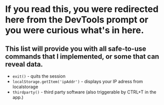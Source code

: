 # If you read this, you were redirected here from the DevTools prompt or you were curious what's in here.
## This list will provide you with all safe-to-use commands that I implemented, or some that can reveal data.

- `exit()` - quits the session
- `localStorage.getItem('ipAddr')` - displays your IP adress from localstorage
- `thirdparty()` - third party software (also triggerable by CTRL+T in the app.)